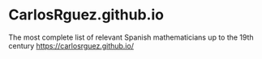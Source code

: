 # CarlosRguez.github.io
The most complete list of relevant Spanish mathematicians up to the 19th century
https://carlosrguez.github.io/
